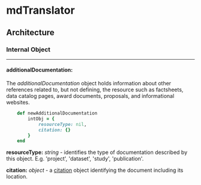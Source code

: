 # mdTranslator

## Architecture

### Internal Object
---
#### additionalDocumentation:

The *additionalDocumentation* object holds information about other references related to, but not defining, the resource such as  factsheets, data catalog pages, award documents, proposals, and informational websites.

````ruby
    def newAdditionalDocumentation
        intObj = {
            resourceType: nil,
            citation: {}
        }
    end
````

__resourceType:__ *string* - identifies the type of  documentation described by this object. E.g. 'project', 'dataset', 'study', 'publication'.

__citation:__ *object* - a [citation](../mdtranslator/citation.md) object identifying the document including its location.
